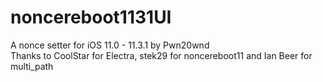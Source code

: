 # noncereboot1131UI
A nonce setter for iOS 11.0 - 11.3.1 by Pwn20wnd
<br />
Thanks to CoolStar for Electra, stek29 for noncereboot11 and Ian Beer for multi_path
